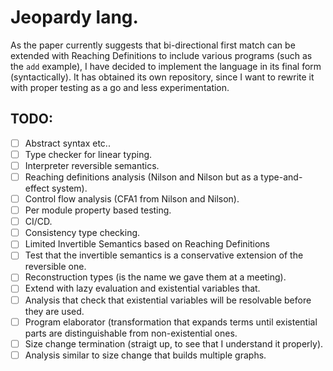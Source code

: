 # Jeopardy lang.

As the paper currently suggests that bi-directional first match can be extended with Reaching Definitions to include various programs (such as the `add` example), I have decided to implement the language in its final form (syntactically). It has obtained its own repository, since I want to rewrite it with proper testing as a go and less experimentation.

## TODO:
- [ ] Abstract syntax etc..
- [ ] Type checker for linear typing.
- [ ] Interpreter reversible semantics.
- [ ] Reaching definitions analysis (Nilson and Nilson but as a type-and-effect system).
- [ ] Control flow analysis (CFA1 from Nilson and Nilson).
- [ ] Per module property based testing.
- [ ] CI/CD.
- [ ] Consistency type checking.
- [ ] Limited Invertible Semantics based on Reaching Definitions
- [ ] Test that the invertible semantics is a conservative extension of the reversible one.
- [ ] Reconstruction types (is the name we gave them at a meeting).
- [ ] Extend with lazy evaluation and existential variables that.
- [ ] Analysis that check that existential variables will be resolvable before they are used.
- [ ] Program elaborator (transformation that expands terms until existential parts are distinguishable from non-existential ones.
- [ ] Size change termination (straigt up, to see that I understand it properly).
- [ ] Analysis similar to size change that builds multiple graphs.
